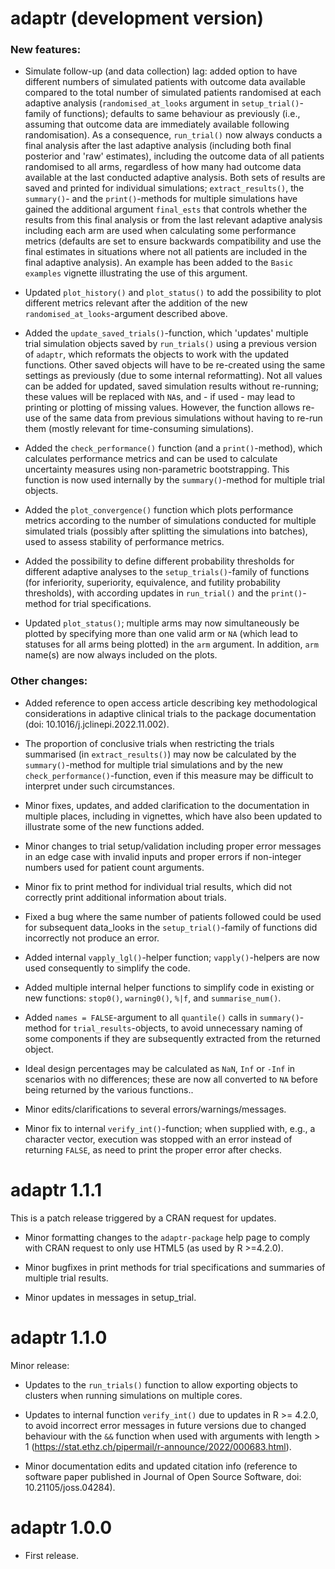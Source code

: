 # adaptr (development version)

### New features:

* Simulate follow-up (and data collection) lag: added option to have different
numbers of simulated patients with outcome data available compared to the total
number of simulated patients randomised at each adaptive analysis
(`randomised_at_looks` argument in `setup_trial()`-family of functions);
defaults to same behaviour as previously (i.e., assuming that outcome data are
immediately available following randomisation). As a consequence, `run_trial()`
now always conducts a final analysis after the last adaptive analysis (including
both final posterior and 'raw' estimates), including the outcome data of all
patients randomised to all arms, regardless of how many had outcome data
available at the last conducted adaptive analysis.
Both sets of results are saved and printed for individual simulations;
`extract_results()`, the `summary()`- and the `print()`-methods for multiple
simulations have gained the additional argument `final_ests` that controls
whether the results from this final analysis or from the last relevant adaptive
analysis including each arm are used when calculating some performance metrics
(defaults are set to ensure backwards compatibility and use the final estimates
in situations where not all patients are included in the final adaptive
analysis). An example has been added to the `Basic examples` vignette
illustrating the use of this argument.

* Updated `plot_history()` and `plot_status()` to add the possibility to plot
different metrics relevant after the addition of the new
`randomised_at_looks`-argument described above.

* Added the `update_saved_trials()`-function, which 'updates' multiple trial
simulation objects saved by `run_trials()` using a previous version of `adaptr`,
which reformats the objects to work with the updated functions. Other saved
objects will have to be re-created using the same settings as previously (due to
some internal reformatting). Not all values can be added for updated, saved
simulation results without re-running; these values will be replaced with `NA`s,
and - if used - may lead to printing or plotting of missing values. However, the
function allows re-use of the same data from previous simulations without having
to re-run them (mostly relevant for time-consuming simulations).

* Added the `check_performance()` function (and a `print()`-method), which
calculates performance metrics and can be used to calculate uncertainty measures
using non-parametric bootstrapping. This function is now used internally by
the `summary()`-method for multiple trial objects.

* Added the `plot_convergence()` function which plots performance metrics
according to the number of simulations conducted for multiple simulated trials
(possibly after splitting the simulations into batches), used to assess
stability of performance metrics.

* Added the possibility to define different probability thresholds for different
adaptive analyses to the `setup_trials()`-family of functions (for inferiority,
superiority, equivalence, and futility probability thresholds), with according
updates in `run_trial()` and the `print()`-method for trial specifications.

* Updated `plot_status()`; multiple arms may now simultaneously be plotted by
specifying more than one valid arm or `NA` (which lead to statuses for all arms
being plotted) in the `arm` argument. In addition, `arm` name(s) are now always
included on the plots.

### Other changes:

* Added reference to open access article describing key methodological
considerations in adaptive clinical trials to the package documentation
(doi: 10.1016/j.jclinepi.2022.11.002).

* The proportion of conclusive trials when restricting the trials summarised (in
`extract_results()`) may now be calculated by the `summary()`-method for
multiple trial simulations and by the new `check_performance()`-function, even
if this measure may be difficult to interpret under such circumstances.

* Minor fixes, updates, and added clarification to the documentation in multiple
places, including in vignettes, which have also been updated to illustrate some
of the new functions added.

* Minor changes to trial setup/validation including proper error messages in an
edge case with invalid inputs and proper errors if non-integer numbers used for
patient count arguments.

* Minor fix to print method for individual trial results, which did not
correctly print additional information about trials.

* Fixed a bug where the same number of patients followed could be used for
subsequent data_looks in the `setup_trial()`-family of functions did incorrectly
not produce an error.

* Added internal `vapply_lgl()`-helper function; `vapply()`-helpers are now used
consequently to simplify the code.

* Added multiple internal helper functions to simplify code in existing or new
functions: `stop0()`, `warning0()`, `%|f`, and `summarise_num()`.

* Added `names = FALSE`-argument to all `quantile()` calls in `summary()`-method
for `trial_results`-objects, to avoid unnecessary naming of some components if
they are subsequently extracted from the returned object.

* Ideal design percentages may be calculated as `NaN`, `Inf` or `-Inf` in
scenarios with no differences; these are now all converted to `NA` before being
returned by the various functions..

* Minor edits/clarifications to several errors/warnings/messages.

* Minor fix to internal `verify_int()`-function; when supplied with, e.g., a
character vector, execution was stopped with an error instead of returning
`FALSE`, as need to print the proper error after checks.

# adaptr 1.1.1

This is a patch release triggered by a CRAN request for updates.

* Minor formatting changes to the `adaptr-package` help page to comply with CRAN
request to only use HTML5 (as used by R >=4.2.0).

* Minor bugfixes in print methods for trial specifications and summaries of
multiple trial results.

* Minor updates in messages in setup_trial.

# adaptr 1.1.0

Minor release:

* Updates to the `run_trials()` function to allow exporting objects to clusters
when running simulations on multiple cores.

* Updates to internal function `verify_int()` due to updates in R >= 4.2.0, to
avoid incorrect error messages in future versions due to changed behaviour with
the `&&` function when used with arguments with length > 1
(https://stat.ethz.ch/pipermail/r-announce/2022/000683.html).

* Minor documentation edits and updated citation info (reference to software
paper published in Journal of Open Source Software, doi: 10.21105/joss.04284).

# adaptr 1.0.0

* First release.
